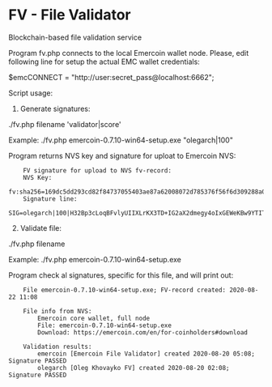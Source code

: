 # FV - File Validator

Blockchain-based file validation service

Program fv.php connects to the local Emercoin wallet node. Please, edit
following line for setup the actual EMC wallet credentials:

$emcCONNECT = "http://user:secret_pass@localhost:6662";


Script usage:


1. Generate signatures:

./fv.php filename 'validator|score'

Example:
./fv.php emercoin-0.7.10-win64-setup.exe "olegarch|100"

Program returns NVS key and signature for uploat to Emercoin NVS:


        FV signature for upload to NVS fv-record:
        NVS Key:
	        fv:sha256=169dc5dd293cd82f84737055403ae87a62008072d785376f56f6d309288a092a
        Signature line:
	        SIG=olegarch|100|H32Bp3cLoqBFvlyUIIXLrKX3TD+IG2aX2dmegy4oIxGEWeKBw9YTITKWaFWM4UdejEgpH5em4Gi/ZfoZFU69Owk=


2. Validate file:

./fv.php filename

Example:
./fv.php emercoin-0.7.10-win64-setup.exe

Program check al signatures, specific for this file, and will print out:


        File emercoin-0.7.10-win64-setup.exe; FV-record created: 2020-08-22 11:08

        File info from NVS:
	        Emercoin core wallet, full node
        	File: emercoin-0.7.10-win64-setup.exe
	        Download: https://emercoin.com/en/for-coinholders#download

        Validation results:
	        emercoin [Emercoin File Validator] created 2020-08-20 05:08; Signature PASSED
        	olegarch [Oleg Khovayko FV] created 2020-08-20 02:08; Signature PASSED

